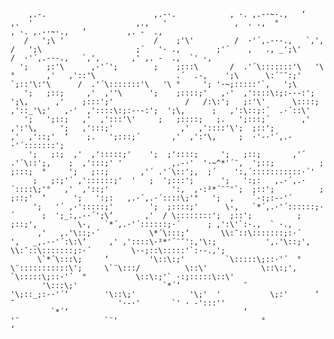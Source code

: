        ,.-.                        ,.-·.            , ·. ,.-·~·.,   ‘             ,.  '                       ,.,   '               ,  . .,  °           , ·. ,.-·~·.,   ‘         ,. -  .,              
       /   ';\ '                    /    ;'\'         /  ·'´,.-·-.,   `,'‚           /   ';\                     ;´   '· .,        ;'´    ,   ., _';\'        /  ·'´,.-·-.,   `,'‚       ,' ,. -  .,  `' ·,       
      ';    ;:'\      ,·'´';        ;    ;:::\       /  .'´\:::::::'\   '\ °       ,'   ,'::'\                  .´  .-,    ';\      \:´¨¯:;'   `;::'\:'\      /  .'´\:::::::'\   '\ °     '; '·~;:::::'`,   ';\    
       ';   ;::;     ,'  ,''\      ';    ;::::;'   ,·'  ,'::::\:;:-·-:';  ';\‚      ,'    ;:::';'                /   /:\:';   ;:'\'      \::::;   ,'::_'\;'   ,·'  ,'::::\:;:-·-:';  ';\‚      ;   ,':\::;:´  .·´::\'  
       ';   ';::;   ,'  ,':::'\'     ;   ;::::;   ;.   ';:::;´       ,'  ,':'\‚     ';   ,':::;'               ,'  ,'::::'\';  ;::';          ,'  ,'::;'  ‘    ;.   ';:::;´       ,'  ,':'\‚     ;  ·'-·'´,.-·'´:::::::'; 
        ';   ;:;  ,'  ,':::::;'    ';  ;'::::;     ';   ;::;       ,'´ .'´\::';‚    ;  ,':::;' '           ,.-·'  '·~^*'´¨,  ';::;          ;  ;:::;  °     ';   ;::;       ,'´ .'´\::';‚  ;´    ':,´:::::::::::·´'  
         ;   ;:;'´ ,'::::::;'  '   ;  ';:::';      ';   ':;:   ,.·´,.·´::::\;'°   ,'  ,'::;'              ':,  ,·:²*´¨¯'`;  ;::';          ;  ;::;'  ‘      ';   ':;:   ,.·´,.·´::::\;'°   ';  ,    `·:;:-·'´       
         ';   '´ ,·':::::;'        ';  ;::::;'      \·,   `*´,.·'´::::::;·´      ;  ';_:,.-·´';\‘       ,'  / \::::::::';  ;::';          ;  ;::;'‚         \·,   `*´,.·'´::::::;·´      ; ,':\'`:·.,  ` ·.,      
          ,'   ,.'\::;·´           \*´\:::;‘       \\:¯::\:::::::;:·´         ',   _,.-·'´:\:\‘     ,' ,'::::\·²*'´¨¯':,'\:;           ',.'\::;'‚          \\:¯::\:::::::;:·´         \·-;::\:::::'`:·-.,';    
          \`*´\:::\;     ‘         '\::\:;'         `\:::::\;::·'´  °           \¨:::::::::::\';     \`¨\:::/          \::\'            \::\:;'‚           `\:::::\;::·'´  °           \::\:;'` ·:;:::::\::\'  
           '\:::\;'                   `*´‘              ¯                       '\;::_;:-·'´‘        '\::\;'            '\;'  '           \;:'      ‘           ¯                       '·-·'       `' · -':::'' 
             `*´‘                                       ‘                         '¨                   `¨'                                °                   ‘                                             
